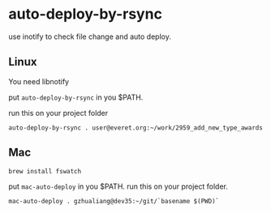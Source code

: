 auto-deploy-by-rsync
====================

use inotify to check file change and auto deploy.

## Linux
You need libnotify

put `auto-deploy-by-rsync` in you $PATH.

run this on your project folder
```
auto-deploy-by-rsync . user@everet.org:~/work/2959_add_new_type_awards
```


## Mac
```
brew install fswatch
```

put `mac-auto-deploy` in you $PATH.
run this on your project folder.

```
mac-auto-deploy . gzhualiang@dev35:~/git/`basename $(PWD)`
```

